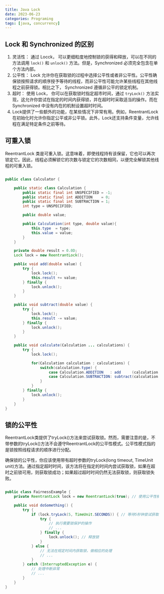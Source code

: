 ```yaml
---
title: Java Lock
date: 2023-06-23
categories: Programing
tags: [java, concurrency]
---
```


## Lock 和 Synchronized 的区别

1. 灵活性： 通过 Locck， 可以更细粒度地控制锁的获得和释放，可以在不同的方法调用 `lock()` 和 `unlock()` 方法。但是，Synchronized 必须完全包含在单个方法内部。
2. 公平性： Lock 允许你在获取锁的过程中选择公平性或者非公平性。公平性确保锁按照请求的顺序授予等待的线程，而非公平性可能允许某些线程在其他线程之前获得锁。相比之下， Synchronized 遵循非公平的锁定机制。
3. 超时： 使用 Lock， 你可以在获取锁时指定超市时间，通过 `tryLock()` 方法实现，这允许你尝试在指定的时间内获得锁，并在超时时采取适当的操作。而在 Synchronized 中没有内在的机制设置超时时间。
4. Lock提供了一些额外的功能，在某些情况下非常有用。例如，ReentrantLock在初始化时允许你指定公平或非公平锁。此外，Lock还支持条件变量，允许线程在满足特定条件之前等待。


## 可重入锁

ReentrantLock 类是可重入锁。这意味着，即使线程持有该保留，它也可以再次锁定它。因此，线程必须解锁它的次数与锁定它的次数相同，以便完全解锁其他线程的可重入锁。

```java

public class Calculator {

    public static class Calculation {
        public static final int UNSPECIFIED = -1;
        public static final int ADDITION    = 0;
        public static final int SUBTRACTION = 1;
        int type = UNSPECIFIED;

        public double value;

        public Calculation(int type, double value){
            this.type  = type;
            this.value = value;
        }
    }

    private double result = 0.0D;
    Lock lock = new ReentrantLock();

    public void add(double value) {
        try {
            lock.lock();
            this.result += value;
        } finally {
            lock.unlock();
        }
    }

    public void subtract(double value) {
        try {
            lock.lock();
            this.result -= value;
        } finally {
            lock.unlock();
        }
    }

    public void calculate(Calculation ... calculations) {
        try {
            lock.lock();

            for(Calculation calculation : calculations) {
                switch(calculation.type) {
                    case Calculation.ADDITION   : add     (calculation.value); break;
                    case Calculation.SUBTRACTION: subtract(calculation.value); break;
                }
            }
        } finally {
            lock.unlock();
        }
    }
}

```

## 锁的公平性

ReentrantLock类提供了tryLock()方法来尝试获取锁。然而，需要注意的是，不带参数的tryLock()方法不会遵守ReentrantLock的公平性模式。公平性模式指的是锁按照线程请求的顺序进行分配。

确保锁的公平性，你应该使用带有超时参数的tryLock(long timeout, TimeUnit unit)方法。通过指定超时时间，该方法将在指定的时间内尝试获取锁，如果在超时之前锁可用，则获取锁成功；如果超过超时时间仍然无法获取锁，则获取锁失败。

```java

public class FairnessExample {
    private ReentrantLock lock = new ReentrantLock(true); // 使用公平性模式

    public void doSomething() {
        try {
            if (lock.tryLock(5, TimeUnit.SECONDS)) { // 等待5秒钟尝试获取锁
                try {
                    // 执行需要锁保护的操作
                    // ...
                } finally {
                    lock.unlock(); // 释放锁
                }
            } else {
                // 无法在规定时间内获取锁，做相应的处理
                // ...
            }
        } catch (InterruptedException e) {
            // 处理中断异常
            // ...
        }
    }
}

```